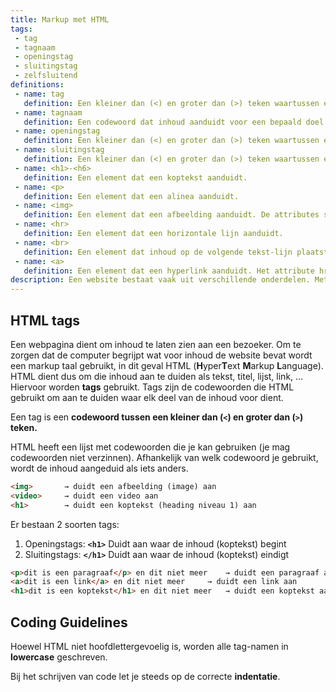 ```yaml
---
title: Markup met HTML
tags: 
 - tag
 - tagnaam
 - openingstag
 - sluitingstag
 - zelfsluitend
definitions: 
 - name: tag
   definition: Een kleiner dan (<) en groter dan (>) teken waartussen een codewoord staat.
 - name: tagnaam
   definition: Een codewoord dat inhoud aanduidt voor een bepaald doel.
 - name: openingstag
   definition: Een kleiner dan (<) en groter dan (>) teken waartussen een codewoord staat, dat aanduidt waar de inhoud begint.
 - name: sluitingstag
   definition: Een kleiner dan (<) en groter dan (>) teken waartussen een forward slash en codewoord staat, dat aanduidt waar de inhoud eindigt.
 - name: <h1>-<h6>
   definition: Een element dat een koptekst aanduidt.
 - name: <p>
   definition: Een element dat een alinea aanduidt.
 - name: <img>
   definition: Een element dat een afbeelding aanduidt. De attributes src en alt zijn verplicht voor dit element.
 - name: <hr>
   definition: Een element dat een horizontale lijn aanduidt.
 - name: <br>
   definition: Een element dat inhoud op de volgende tekst-lijn plaatst.
 - name: <a>
   definition: Een element dat een hyperlink aanduidt. Het attribute href is verplicht voor dit element.
description: Een website bestaat vaak uit verschillende onderdelen. Met HTML worden die onderdelen door jou, de ontwikkelaar, correct aangeduid. In dit hoofdstuk wordt uitgelegd hoe HTML jou daartoe in staat stelt.
---
```



## HTML tags

Een webpagina dient om inhoud te laten zien aan een bezoeker. Om te zorgen dat de computer begrijpt wat voor inhoud de website bevat wordt een markup taal gebruikt, in dit geval HTML (**H**yper**T**ext **M**arkup **L**anguage). HTML dient dus om die inhoud aan te duiden als tekst, titel, lijst, link, … Hiervoor worden **tags** gebruikt. Tags zijn de codewoorden die HTML gebruikt om aan te duiden waar elk deel van de inhoud voor dient.

Een tag is een **codewoord tussen een kleiner dan (`<`) en groter dan (`>`) teken.**

HTML heeft een lijst met codewoorden die je kan gebruiken (je mag codewoorden niet verzinnen). Afhankelijk van welk codewoord je gebruikt, wordt de inhoud aangeduid als iets anders.


``` html
<img>		→ duidt een afbeelding (image) aan
<video>		→ duidt een video aan
<h1>		→ duidt een koptekst (heading niveau 1) aan
```

Er bestaan 2 soorten tags:



1. Openingstags:		**`<h1>`**		Duidt aan waar de inhoud (koptekst) begint
2. Sluitingstags:		**`</h1>`**		Duidt aan waar de inhoud (koptekst) eindigt

``` html
<p>dit is een paragraaf</p> en dit niet meer	→ duidt een paragraaf aan
<a>dit is een link</a> en dit niet meer		→ duidt een link aan
<h1>dit is een koptekst</h1> en dit niet meer	→ duidt een koptekst aan
```

## Coding Guidelines

Hoewel HTML niet hoofdlettergevoelig is, worden alle tag-namen in **lowercase** geschreven.

Bij het schrijven van code let je steeds op de correcte **indentatie**.

